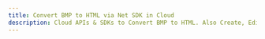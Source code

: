 ---title: Convert BMP to HTML via Net SDK in Clouddescription: Cloud APIs & SDKs to Convert BMP to HTML. Also Create, Edit & Render Microsoft Word & OpenOffice documents in the Cloud.---